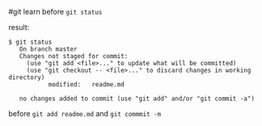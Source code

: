 #git learn
before ```git status```

result:
```
$ git status
   On branch master
   Changes not staged for commit:
     (use "git add <file>..." to update what will be committed)
     (use "git checkout -- <file>..." to discard changes in working directory)
           modified:   readme.md
   
   no changes added to commit (use "git add" and/or "git commit -a")
```
before ```git add readme.md``` and ```git commmit -m ```